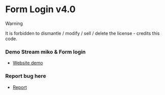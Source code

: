 # Form Login v4.0

> [!WARNING] 
> It is forbidden to dismantle / modify / sell / delete the license - credits this code.

### Demo Stream miko & Form login
 - [Website demo](https://testcodeform.blogspot.com)

### Report bug here
 - [Report](https://github.com/MagicReincarnation/Form-login_byhirutshuji/issues/1#issue-comment-box)
